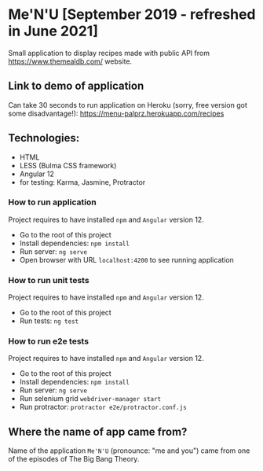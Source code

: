 # Me'N'U [September 2019 - refreshed in June 2021]

Small application to display recipes made with public API from https://www.themealdb.com/ website.

## Link to demo of application
Can take 30 seconds to run application on Heroku (sorry, free version got some disadvantage!):
https://menu-palprz.herokuapp.com/recipes

## Technologies:
- HTML
- LESS (Bulma CSS framework)
- Angular 12
- for testing: Karma, Jasmine, Protractor 

### How to run application
Project requires to have installed `npm` and `Angular` version 12.
- Go to the root of this project
- Install dependencies: `npm install`
- Run server: `ng serve`
- Open browser with URL `localhost:4200` to see running application

### How to run unit tests
Project requires to have installed `npm` and `Angular` version 12.
- Go to the root of this project
- Run tests: `ng test`

### How to run e2e tests
Project requires to have installed `npm` and `Angular` version 12.
- Go to the root of this project
- Install dependencies: `npm install`
- Run server: `ng serve`
- Run selenium grid `webdriver-manager start`
- Run protractor: `protractor e2e/protractor.conf.js`


## Where the name of app came from?
Name of the application `Me'N'U` (pronounce: "me and you") came from one of the episodes of The Big Bang Theory.
